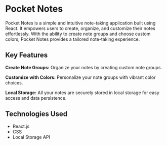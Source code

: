 # Pocket Notes


Pocket Notes is a simple and intuitive note-taking application built using React. 
It empowers users to create, organize, and customize their notes effortlessly. 
With the ability to create note groups and choose custom colors, 
Pocket Notes provides a tailored note-taking experience.

## Key Features
**Create Note Groups:** Organize your notes by creating custom note groups.

**Customize with Colors:** Personalize your note groups with vibrant color choices.

**Local Storage:** All your notes are securely stored in local storage for easy access and data persistence.

## Technologies Used
- React.js
- CSS
- Local Storage API
